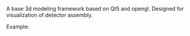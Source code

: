A base 3d modeling framework based on Qt5 and opengl.
Designed for visualization of detector assembly.

Example:
